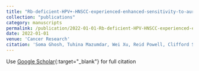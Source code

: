 ```yaml
---
title: "Rb-deficient-HPV+-HNSCC-experienced-enhanced-sensitivity-to-aurora-kinase-inhibitors-by-altering-the-balance-of-MAD2-and-TRIP13-levels"
collection: "publications"
category: manuscripts
permalink: /publication/2022-01-01-Rb-deficient-HPV-HNSCC-experienced-enhanced-sensitivity-to-aurora-kinase-inhibitors-by-altering-the-balance-of-MAD2-and-TRIP13-levels
date: 2022-01-01
venue: 'Cancer Research'
citation: 'Soma Ghosh, Tuhina Mazumdar, Wei Xu, Reid Powell, Clifford Stephan, Li Shen, Curtis Pickering, Jing Wang, Faye Johnson. &quot;Rb-deficient-HPV+-HNSCC-experienced-enhanced-sensitivity-to-aurora-kinase-inhibitors-by-altering-the-balance-of-MAD2-and-TRIP13-levels.&quot; Cancer Research, 2022.'
---
```


Use [Google Scholar](https://scholar.google.com/scholar?q=Rb+deficient+HPV++HNSCC+experienced+enhanced+sensitivity+to+aurora+kinase+inhibitors+by+altering+the+balance+of+MAD2+and+TRIP13+levels){:target="_blank"} for full citation